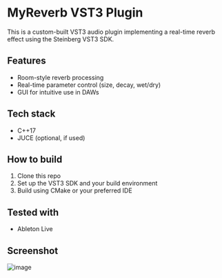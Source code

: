 # MyReverb VST3 Plugin

This is a custom-built VST3 audio plugin implementing a real-time reverb effect using the Steinberg VST3 SDK.

## Features
- Room-style reverb processing
- Real-time parameter control (size, decay, wet/dry)
- GUI for intuitive use in DAWs

## Tech stack
- C++17
- JUCE (optional, if used)

## How to build
1. Clone this repo
2. Set up the VST3 SDK and your build environment
3. Build using CMake or your preferred IDE

## Tested with
- Ableton Live
  
## Screenshot
![image](https://github.com/user-attachments/assets/6ac96ffc-6a94-4dca-a139-bbf74e1ceef5)
